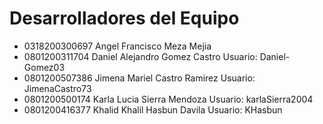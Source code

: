 # Desarrolladores del Equipo 

- 0318200300697 Angel Francisco Meza Mejia
- 0801200311704 Daniel Alejandro Gomez Castro Usuario: Daniel-Gomez03
- 0801200507386 Jimena Mariel Castro Ramirez Usuario: JimenaCastro73
- 0801200500174 Karla Lucia Sierra Mendoza Usuario: karlaSierra2004
- 0801200416377 Khalid Khalil Hasbun Davila Usuario: KHasbun